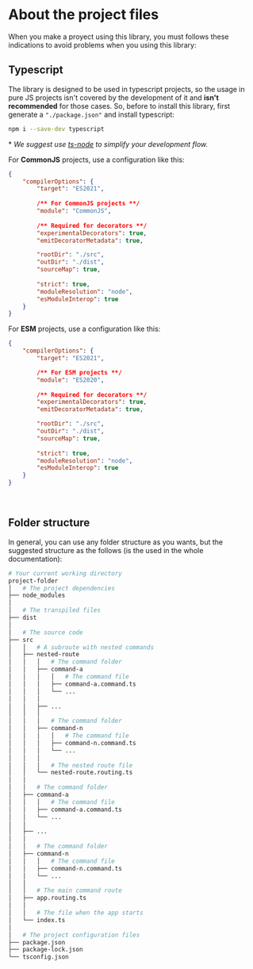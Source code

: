 # About the project files

When you make a proyect using this library, you must follows these indications to avoid problems when you using this library:

## Typescript

The library is designed to be used in typescript projects, so the usage in pure JS projects isn't covered by the development of it and __isn't recommended__ for those cases. So, before to install this library, first generate a `"./package.json"` and install typescript:

```bash
npm i --save-dev typescript
```
\* _We suggest use [ts-node](https://www.npmjs.com/package/ts-node) to simplify your development flow._

For __CommonJS__ projects, use a configuration like this:
```json
{
    "compilerOptions": {
        "target": "ES2021",
        
        /** For CommonJS projects **/
        "module": "CommonJS",
  
        /** Required for decorators **/
        "experimentalDecorators": true,
        "emitDecoratorMetadata": true,

        "rootDir": "./src",
        "outDir": "./dist",
        "sourceMap": true,
  
        "strict": true,
        "moduleResolution": "node",
        "esModuleInterop": true
    }
}
```

For __ESM__ projects, use a configuration like this:
```json
{
    "compilerOptions": {
        "target": "ES2021",

        /** For ESM projects **/
        "module": "ES2020",
  
        /** Required for decorators **/
        "experimentalDecorators": true,
        "emitDecoratorMetadata": true,

        "rootDir": "./src",
        "outDir": "./dist",
        "sourceMap": true,
  
        "strict": true,
        "moduleResolution": "node",
        "esModuleInterop": true
    }
}
```

<br />

## Folder structure

In general, you can use any folder structure as you wants, but the suggested structure as the follows (is the used in the whole documentation):

```bash
# Your current working directory
project-folder
│   # The project dependencies
├── node_modules
│
│   # The transpiled files
├── dist
│
│   # The source code
├── src
│   │   # A subroute with nested commands
│   ├── nested-route
│   │   │   # The command folder
│   │   ├── command-a
│   │   │   │   # The command file
│   │   │   ├── command-a.command.ts
│   │   │   └── ...
│   │   │
│   │   ├── ...
│   │   │
│   │   │   # The command folder
│   │   ├── command-n
│   │   │   │   # The command file
│   │   │   ├── command-n.command.ts
│   │   │   └── ...
│   │   │
│   │   │   # The nested route file
│   │   └── nested-route.routing.ts
│   │
│   │   # The command folder
│   ├── command-a
│   │   │   # The command file
│   │   ├── command-a.command.ts
│   │   └── ...
│   │
│   ├── ...
│   │
│   │   # The command folder
│   ├── command-n
│   │   │   # The command file
│   │   ├── command-n.command.ts
│   │   └── ...
│   │
│   │   # The main command route
│   ├── app.routing.ts
│   │
│   │   # The file when the app starts
│   └── index.ts
│
│   # The project configuration files
├── package.json
├── package-lock.json
└── tsconfig.json
```